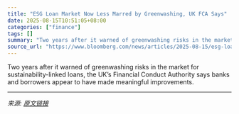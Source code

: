 ```yaml
---
title: "ESG Loan Market Now Less Marred by Greenwashing, UK FCA Says"
date: 2025-08-15T10:51:05+08:00
categories: ["finance"]
tags: []
summary: "Two years after it warned of greenwashing risks in the market for sustainability-linked loans, the UK’s Financial Conduct Authority says banks and borrowers appear to have made meaningful improvements"
source_url: "https://www.bloomberg.com/news/articles/2025-08-15/esg-loan-market-now-less-marred-by-greenwashing-uk-fca-says"
---
```


Two years after it warned of greenwashing risks in the market for sustainability-linked loans, the UK’s Financial Conduct Authority says banks and borrowers appear to have made meaningful improvements.

---

*来源: [原文链接](https://www.bloomberg.com/news/articles/2025-08-15/esg-loan-market-now-less-marred-by-greenwashing-uk-fca-says)*

